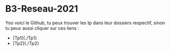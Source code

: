 # B3-Reseau-2021

Yoo voici le Github, tu peux trouver les tp dans leur dossiers respectif, sinon tu peux aussi cliquer sur ces liens : 

- [Tp1]{./Tp1}
- [Tp2]{./Tp2}
